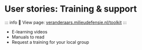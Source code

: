 # User stories: Training & support

::: info
🔗 View page: [veranderaars.milieudefensie.nl/toolkit](https://veranderaars.milieudefensie.nl/toolkit)
:::

- E-learning videos
- Manuals to read
- Request a training for your local group
